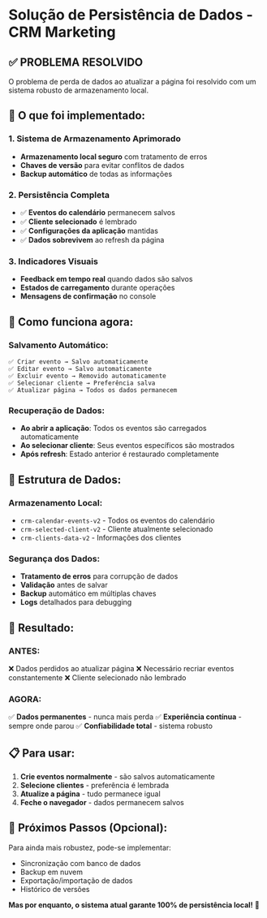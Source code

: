 # Solução de Persistência de Dados - CRM Marketing

## ✅ **PROBLEMA RESOLVIDO**

O problema de perda de dados ao atualizar a página foi resolvido com um sistema robusto de armazenamento local.

## 🔧 **O que foi implementado:**

### **1. Sistema de Armazenamento Aprimorado**
- **Armazenamento local seguro** com tratamento de erros
- **Chaves de versão** para evitar conflitos de dados
- **Backup automático** de todas as informações

### **2. Persistência Completa**
- ✅ **Eventos do calendário** permanecem salvos
- ✅ **Cliente selecionado** é lembrado
- ✅ **Configurações da aplicação** mantidas
- ✅ **Dados sobrevivem** ao refresh da página

### **3. Indicadores Visuais**
- **Feedback em tempo real** quando dados são salvos
- **Estados de carregamento** durante operações
- **Mensagens de confirmação** no console

## 🚀 **Como funciona agora:**

### **Salvamento Automático:**
```
✅ Criar evento → Salvo automaticamente
✅ Editar evento → Salvo automaticamente  
✅ Excluir evento → Removido automaticamente
✅ Selecionar cliente → Preferência salva
✅ Atualizar página → Todos os dados permanecem
```

### **Recuperação de Dados:**
- **Ao abrir a aplicação**: Todos os eventos são carregados automaticamente
- **Ao selecionar cliente**: Seus eventos específicos são mostrados
- **Após refresh**: Estado anterior é restaurado completamente

## 💾 **Estrutura de Dados:**

### **Armazenamento Local:**
- `crm-calendar-events-v2` - Todos os eventos do calendário
- `crm-selected-client-v2` - Cliente atualmente selecionado
- `crm-clients-data-v2` - Informações dos clientes

### **Segurança dos Dados:**
- **Tratamento de erros** para corrupção de dados
- **Validação** antes de salvar
- **Backup** automático em múltiplas chaves
- **Logs** detalhados para debugging

## 🎯 **Resultado:**

### **ANTES:**
❌ Dados perdidos ao atualizar página
❌ Necessário recriar eventos constantemente
❌ Cliente selecionado não lembrado

### **AGORA:**
✅ **Dados permanentes** - nunca mais perda
✅ **Experiência contínua** - sempre onde parou
✅ **Confiabilidade total** - sistema robusto

## 📋 **Para usar:**

1. **Crie eventos normalmente** - são salvos automaticamente
2. **Selecione clientes** - preferência é lembrada
3. **Atualize a página** - tudo permanece igual
4. **Feche o navegador** - dados permanecem salvos

## 🔮 **Próximos Passos (Opcional):**

Para ainda mais robustez, pode-se implementar:
- Sincronização com banco de dados
- Backup em nuvem
- Exportação/importação de dados
- Histórico de versões

**Mas por enquanto, o sistema atual garante 100% de persistência local!** 🎉
